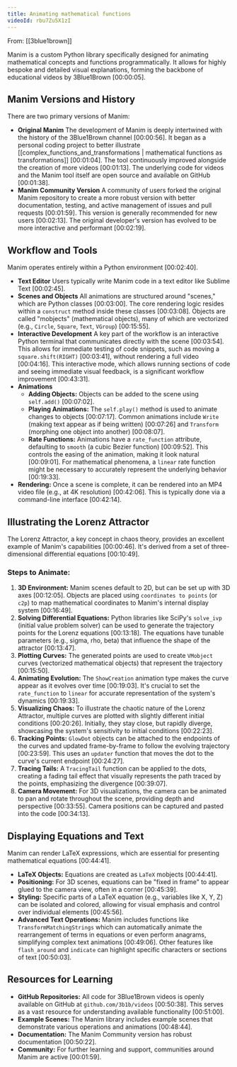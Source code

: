 ```yaml
---
title: Animating mathematical functions
videoId: rbu7Zu5X1zI
---
```


From: [[3blue1brown]] <br/> 

Manim is a custom Python library specifically designed for animating mathematical concepts and functions programmatically. It allows for highly bespoke and detailed visual explanations, forming the backbone of educational videos by 3Blue1Brown <a class="yt-timestamp" data-t="00:00:05">[00:00:05]</a>.

## Manim Versions and History

There are two primary versions of Manim:
*   **Original Manim** The development of Manim is deeply intertwined with the history of the 3Blue1Brown channel <a class="yt-timestamp" data-t="00:00:56">[00:00:56]</a>. It began as a personal coding project to better illustrate [[complex_functions_and_transformations | mathematical functions as transformations]] <a class="yt-timestamp" data-t="00:01:04">[00:01:04]</a>. The tool continuously improved alongside the creation of more videos <a class="yt-timestamp" data-t="00:01:13">[00:01:13]</a>. The underlying code for videos and the Manim tool itself are open source and available on GitHub <a class="yt-timestamp" data-t="00:01:38">[00:01:38]</a>.
*   **Manim Community Version** A community of users forked the original Manim repository to create a more robust version with better documentation, testing, and active management of issues and pull requests <a class="yt-timestamp" data-t="00:01:59">[00:01:59]</a>. This version is generally recommended for new users <a class="yt-timestamp" data-t="00:02:13">[00:02:13]</a>. The original developer's version has evolved to be more interactive and performant <a class="yt-timestamp" data-t="00:02:19">[00:02:19]</a>.

## Workflow and Tools

Manim operates entirely within a Python environment <a class="yt-timestamp" data-t="00:02:40">[00:02:40]</a>.
*   **Text Editor** Users typically write Manim code in a text editor like Sublime Text <a class="yt-timestamp" data-t="00:02:45">[00:02:45]</a>.
*   **Scenes and Objects** All animations are structured around "scenes," which are Python classes <a class="yt-timestamp" data-t="00:03:00">[00:03:00]</a>. The core rendering logic resides within a `construct` method inside these classes <a class="yt-timestamp" data-t="00:03:08">[00:03:08]</a>. Objects are called "mobjects" (mathematical objects), many of which are vectorized (e.g., `Circle`, `Square`, `Text`, `VGroup`) <a class="yt-timestamp" data-t="00:15:55">[00:15:55]</a>.
*   **Interactive Development** A key part of the workflow is an interactive Python terminal that communicates directly with the scene <a class="yt-timestamp" data-t="00:03:54">[00:03:54]</a>. This allows for immediate testing of code snippets, such as moving a `square.shift(RIGHT)` <a class="yt-timestamp" data-t="00:03:41">[00:03:41]</a>, without rendering a full video <a class="yt-timestamp" data-t="00:04:16">[00:04:16]</a>. This interactive mode, which allows running sections of code and seeing immediate visual feedback, is a significant workflow improvement <a class="yt-timestamp" data-t="00:43:31">[00:43:31]</a>.
*   **Animations**
    *   **Adding Objects:** Objects can be added to the scene using `self.add()` <a class="yt-timestamp" data-t="00:07:02">[00:07:02]</a>.
    *   **Playing Animations:** The `self.play()` method is used to animate changes to objects <a class="yt-timestamp" data-t="00:07:17">[00:07:17]</a>. Common animations include `Write` (making text appear as if being written) <a class="yt-timestamp" data-t="00:07:26">[00:07:26]</a> and `Transform` (morphing one object into another) <a class="yt-timestamp" data-t="00:08:07">[00:08:07]</a>.
    *   **Rate Functions:** Animations have a `rate_function` attribute, defaulting to `smooth` (a cubic Bezier function) <a class="yt-timestamp" data-t="00:09:52">[00:09:52]</a>. This controls the easing of the animation, making it look natural <a class="yt-timestamp" data-t="00:09:01">[00:09:01]</a>. For mathematical phenomena, a `linear` rate function might be necessary to accurately represent the underlying behavior <a class="yt-timestamp" data-t="00:19:33">[00:19:33]</a>.
*   **Rendering:** Once a scene is complete, it can be rendered into an MP4 video file (e.g., at 4K resolution) <a class="yt-timestamp" data-t="00:42:06">[00:42:06]</a>. This is typically done via a command-line interface <a class="yt-timestamp" data-t="00:42:14">[00:42:14]</a>.

## Illustrating the Lorenz Attractor

The Lorenz Attractor, a key concept in chaos theory, provides an excellent example of Manim's capabilities <a class="yt-timestamp" data-t="00:00:46">[00:00:46]</a>. It's derived from a set of three-dimensional differential equations <a class="yt-timestamp" data-t="00:10:49">[00:10:49]</a>.

### Steps to Animate:
1.  **3D Environment:** Manim scenes default to 2D, but can be set up with 3D axes <a class="yt-timestamp" data-t="00:12:05">[00:12:05]</a>. Objects are placed using `coordinates to points` (or `c2p`) to map mathematical coordinates to Manim's internal display system <a class="yt-timestamp" data-t="00:16:49">[00:16:49]</a>.
2.  **Solving Differential Equations:** Python libraries like SciPy's `solve_ivp` (initial value problem solver) can be used to generate the trajectory points for the Lorenz equations <a class="yt-timestamp" data-t="00:13:18">[00:13:18]</a>. The equations have tunable parameters (e.g., sigma, rho, beta) that influence the shape of the attractor <a class="yt-timestamp" data-t="00:13:47">[00:13:47]</a>.
3.  **Plotting Curves:** The generated points are used to create `VMobject` curves (vectorized mathematical objects) that represent the trajectory <a class="yt-timestamp" data-t="00:15:50">[00:15:50]</a>.
4.  **Animating Evolution:** The `ShowCreation` animation type makes the curve appear as it evolves over time <a class="yt-timestamp" data-t="00:19:03">[00:19:03]</a>. It's crucial to set the `rate_function` to `linear` for accurate representation of the system's dynamics <a class="yt-timestamp" data-t="00:19:33">[00:19:33]</a>.
5.  **Visualizing Chaos:** To illustrate the chaotic nature of the Lorenz Attractor, multiple curves are plotted with slightly different initial conditions <a class="yt-timestamp" data-t="00:20:26">[00:20:26]</a>. Initially, they stay close, but rapidly diverge, showcasing the system's sensitivity to initial conditions <a class="yt-timestamp" data-t="00:22:23">[00:22:23]</a>.
6.  **Tracking Points:** `GlowDot` objects can be attached to the endpoints of the curves and updated frame-by-frame to follow the evolving trajectory <a class="yt-timestamp" data-t="00:23:59">[00:23:59]</a>. This uses an `updater` function that moves the dot to the curve's current endpoint <a class="yt-timestamp" data-t="00:24:27">[00:24:27]</a>.
7.  **Tracing Tails:** A `TracingTail` function can be applied to the dots, creating a fading tail effect that visually represents the path traced by the points, emphasizing the divergence <a class="yt-timestamp" data-t="00:39:07">[00:39:07]</a>.
8.  **Camera Movement:** For 3D visualizations, the camera can be animated to pan and rotate throughout the scene, providing depth and perspective <a class="yt-timestamp" data-t="00:33:55">[00:33:55]</a>. Camera positions can be captured and pasted into the code <a class="yt-timestamp" data-t="00:34:13">[00:34:13]</a>.

## Displaying Equations and Text

Manim can render LaTeX expressions, which are essential for presenting mathematical equations <a class="yt-timestamp" data-t="00:44:41">[00:44:41]</a>.
*   **LaTeX Objects:** Equations are created as `LaTeX` mobjects <a class="yt-timestamp" data-t="00:44:41">[00:44:41]</a>.
*   **Positioning:** For 3D scenes, equations can be "fixed in frame" to appear glued to the camera view, often in a corner <a class="yt-timestamp" data-t="00:45:39">[00:45:39]</a>.
*   **Styling:** Specific parts of a LaTeX equation (e.g., variables like X, Y, Z) can be isolated and colored, allowing for visual emphasis and control over individual elements <a class="yt-timestamp" data-t="00:45:56">[00:45:56]</a>.
*   **Advanced Text Operations:** Manim includes functions like `TransformMatchingStrings` which can automatically animate the rearrangement of terms in equations or even perform anagrams, simplifying complex text animations <a class="yt-timestamp" data-t="00:49:06">[00:49:06]</a>. Other features like `flash_around` and `indicate` can highlight specific characters or sections of text <a class="yt-timestamp" data-t="00:50:03">[00:50:03]</a>.

## Resources for Learning

*   **GitHub Repositories:** All code for 3Blue1Brown videos is openly available on GitHub at `github.com/3b1b/videos` <a class="yt-timestamp" data-t="00:50:38">[00:50:38]</a>. This serves as a vast resource for understanding available functionality <a class="yt-timestamp" data-t="00:51:00">[00:51:00]</a>.
*   **Example Scenes:** The Manim library includes example scenes that demonstrate various operations and animations <a class="yt-timestamp" data-t="00:48:44">[00:48:44]</a>.
*   **Documentation:** The Manim Community version has robust documentation <a class="yt-timestamp" data-t="00:50:22">[00:50:22]</a>.
*   **Community:** For further learning and support, communities around Manim are active <a class="yt-timestamp" data-t="00:01:59">[00:01:59]</a>.